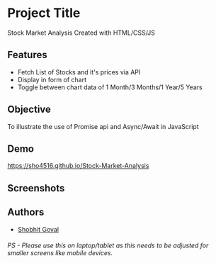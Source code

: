 
# Project Title

Stock Market Analysis Created with HTML/CSS/JS




## Features

- Fetch List of Stocks and it's prices via API
- Display in form of chart
- Toggle between chart data of 1 Month/3 Months/1 Year/5 Years

## Objective

To illustrate the use of Promise api and Async/Await in JavaScript


## Demo

https://sho4516.github.io/Stock-Market-Analysis

## Screenshots

## Authors

- [Shobhit Goyal](https://github.com/sho4516)

###### PS - Please use this on laptop/tablet as this needs to be adjusted for smaller screens like mobile devices.



